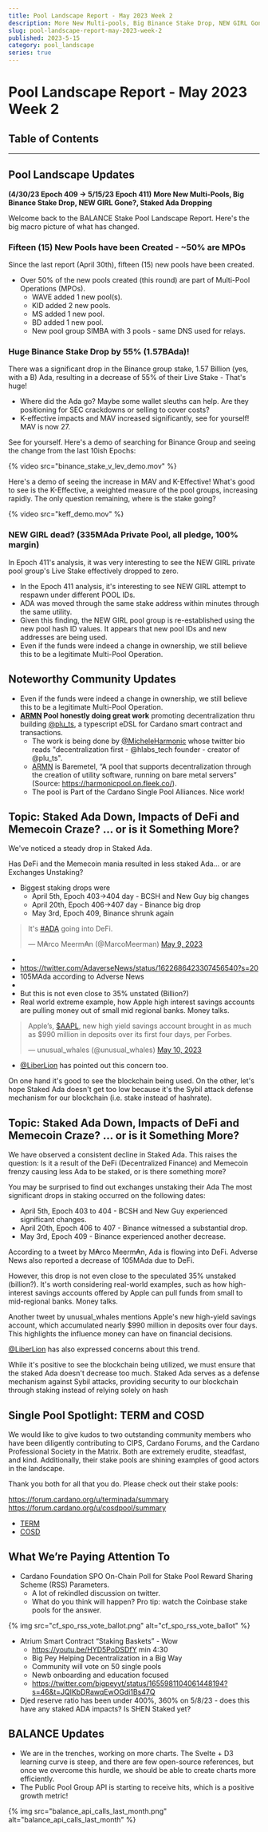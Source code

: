 ```yaml
---
title: Pool Landscape Report - May 2023 Week 2
description: More New Multi-pools, Big Binance Stake Drop, NEW GIRL Gone?, Staked Ada Dropping
slug: pool-landscape-report-may-2023-week-2
published: 2023-5-15
category: pool_landscape
series: true
---
```


# Pool Landscape Report - May 2023 Week 2

## Table of Contents

---

## Pool Landscape Updates

**(4/30/23 Epoch 409 -> 5/15/23 Epoch 411)**
**More New Multi-Pools, Big Binance Stake Drop, NEW GIRL Gone?, Staked Ada Dropping**

Welcome back to the BALANCE Stake Pool Landscape Report. Here's the big macro picture of what has changed.

### Fifteen (15) New Pools have been Created - ~50% are MPOs

Since the last report (April 30th), fifteen (15) new pools have been created.

- Over 50% of the new pools created (this round) are part of Multi-Pool Operations (MPOs).
  - WAVE added 1 new pool(s).
  - KID added 2 new pools.
  - MS added 1 new pool.
  - BD added 1 new pool.
  - New pool group SIMBA with 3 pools - same DNS used for relays.

### Huge Binance Stake Drop by 55% (1.57BAda)!

There was a significant drop in the Binance group stake, 1.57 Billion (yes, with a B) Ada, resulting in a decrease of 55% of their Live Stake - That's huge!

- Where did the Ada go? Maybe some wallet sleuths can help. Are they positioning for SEC crackdowns or selling to cover costs?
- K-effective impacts and MAV increased significantly, see for yourself! MAV is now 27.

See for yourself. Here's a demo of searching for Binance Group and seeing the change from the last 10ish Epochs:

{% video src="binance_stake_v_lev_demo.mov" %}

Here's a demo of seeing the increase in MAV and K-Effective! What's good to see is the K-Effective, a weighted measure of the pool groups, increasing rapidly. The only question remaining, where is the stake going?

{% video src="keff_demo.mov" %}

### NEW GIRL dead? (335MAda Private Pool, all pledge, 100% margin)

In Epoch 411's analysis, it was very interesting to see the NEW GIRL private pool group's Live Stake effectively dropped to zero.

- In the Epoch 411 analysis, it's interesting to see NEW GIRL attempt to respawn under different POOL IDs.
- ADA was moved through the same stake address within minutes through the same utility.
- Given this finding, the NEW GIRL pool group is re-established using the new pool hash ID values. It appears that new pool IDs and new addresses are being used.
- Even if the funds were indeed a change in ownership, we still believe this to be a legitimate Multi-Pool Operation.


## Noteworthy Community Updates

- Even if the funds were indeed a change in ownership, we still believe this to be a legitimate Multi-Pool Operation.
- **[ARMN](https://pool.pm/2a05c534817a0b97ce0c5a2354b6e35a067c52408fa70c77e0b5e378) Pool honestly doing great work** promoting decentralization thru building [@plu_ts](https://twitter.com/plu_ts), a typescript eDSL for Cardano smart contract and transactions.
    - The work is being done by [@MicheleHarmonic](https://twitter.com/MicheleHarmonic) whose twitter bio reads "decentralization first - @hlabs_tech founder - creator of @plu_ts".
    - [ARMN](https://cexplorer.io/pool/pool19gzu2dyp0g9e0nsvtg34fdhrtgr8c5jq37nscalqkh3hsjmas69#performance) is Baremetel, “A pool that supports decentralization through the creation of utility software, running on bare metal servers” (Source:  https://harmonicpool.on.fleek.co/).
    - The pool is Part of the Cardano Single Pool Alliances. Nice work!




















    
    
## Topic: Staked Ada Down, Impacts of DeFi and Memecoin Craze? … or is it Something More?

We've noticed a steady drop in Staked Ada.

Has DeFi and the Memecoin mania resulted in less staked Ada… or are Exchanges Unstaking?

- Biggest staking drops were
  - April 5th, Epoch 403->404 day - BCSH and New Guy big changes
  - April 20th, Epoch 406->407 day - Binance big drop
  - May 3rd, Epoch 409, Binance shrunk again

<blockquote class="twitter-tweet tw-align-center" data-partner="tweetdeck"><p lang="en" dir="ltr">It&#39;s <a href="https://twitter.com/hashtag/ADA?src=hash&amp;ref_src=twsrc%5Etfw">#ADA</a> going into DeFi.</p>&mdash; M₳rco Meerm₳n (@MarcoMeerman) <a href="https://twitter.com/MarcoMeerman/status/1656018934703824919?ref_src=twsrc%5Etfw">May 9, 2023</a></blockquote>

- <script async src="https://platform.twitter.com/widgets.js" charset="utf-8"></script>
- https://twitter.com/AdaverseNews/status/1622686423307456540?s=20
- 105MAda according to Adverse News
- <check defi lama>
- But this is not even close to 35% unstated (Billion?)
- Real world extreme example, how Apple high interest savings accounts are pulling money out of small mid regional banks. Money talks.

<blockquote class="twitter-tweet tw-align-center"><p lang="en" dir="ltr">Apple’s, <a href="https://twitter.com/search?q=%24AAPL&amp;src=ctag&amp;ref_src=twsrc%5Etfw">$AAPL</a>, new high yield savings account brought in as much as $990 million in deposits over its first four days, per Forbes.</p>&mdash; unusual_whales (@unusual_whales) <a href="https://twitter.com/unusual_whales/status/1656328492689104900?ref_src=twsrc%5Etfw">May 10, 2023</a></blockquote> <script async src="https://platform.twitter.com/widgets.js" charset="utf-8"></script>
 
- [@LiberLion](https://twitter.com/liberlion17/status/1649374245959376899?s=20) has pointed out this concern too.

On one hand it's good to see the blockchain being used. On the other, let's hope Staked Ada doesn't get too low because it's the Sybil attack defense mechanism for our blockchain (i.e. stake instead of hashrate).





## Topic: Staked Ada Down, Impacts of DeFi and Memecoin Craze? … or is it Something More?

We have observed a consistent decline in Staked Ada. This raises the question: Is it a result of the DeFi (Decentralized Finance) and Memecoin frenzy causing less Ada to be staked, or is there something more?

You may be surprised to find out exchanges unstaking their Ada
The most significant drops in staking occurred on the following dates:
- April 5th, Epoch 403 to 404 - BCSH and New Guy experienced significant changes.
- April 20th, Epoch 406 to 407 - Binance witnessed a substantial drop.
- May 3rd, Epoch 409 - Binance experienced another decrease.

According to a tweet by M₳rco Meerm₳n, Ada is flowing into DeFi. Adverse News also reported a decrease of 105MAda due to DeFi.

However, this drop is not even close to the speculated 35% unstaked (billion?). It's worth considering real-world examples, such as how high-interest savings accounts offered by Apple can pull funds from small to mid-regional banks. Money talks.

Another tweet by unusual_whales mentions Apple's new high-yield savings account, which accumulated nearly $990 million in deposits over four days. This highlights the influence money can have on financial decisions.

[@LiberLion](https://twitter.com/liberlion17/status/1649374245959376899?s=20) has also expressed concerns about this trend.

While it's positive to see the blockchain being utilized, we must ensure that the staked Ada doesn't decrease too much. Staked Ada serves as a defense mechanism against Sybil attacks, providing security to our blockchain through staking instead of relying solely on hash






## Single Pool Spotlight: TERM and COSD

We would like to give kudos to two outstanding community members who have been diligently contributing to CIPS, Cardano Forums, and the Cardano Professional Society in the Matrix. Both are extremely erudite, steadfast, and kind. Additionally, their stake pools are shining examples of good actors in the landscape.

Thank you both for all that you do. Please check out their stake pools:

https://forum.cardano.org/u/terminada/summary
https://forum.cardano.org/u/cosdpool/summary


- [TERM](https://pool.pm/08f05bcfaada3bb5c038b8c88c6b502ceabfd9978973159458c6535b)
- [COSD](https://pool.pm/c94e6fe1123bf111b77b57994bcd836af8ba2b3aa72cfcefbec2d3d4)

## What We’re Paying Attention To

- Cardano Foundation SPO On-Chain Poll for Stake Pool Reward Sharing Scheme (RSS) Parameters.
  - A lot of rekindled discussion on twitter.
  - What do you think will happen? Pro tip: watch the Coinbase stake pools for the answer.

{% img src="cf_spo_rss_vote_ballot.png" alt="cf_spo_rss_vote_ballot" %}

- Atrium Smart Contract “Staking Baskets” - Wow
  - https://youtu.be/HYD5PoDSDfY min 4:30
  - Big Pey Helping Decentralization in a Big Way
  - Community will vote on 50 single pools
  - Newb onboarding and education focused
  - https://twitter.com/bigpeyyt/status/1655981104061448194?s=46&t=JQlKbDRawqEwOGdi1Bs47Q
- Djed reserve ratio has been under 400%, 360% on 5/8/23 - does this have any staked ADA impacts? Is SHEN Staked yet?

## BALANCE Updates

- We are in the trenches, working on more charts. The Svelte + D3 learning curve is steep, and there are few open-source references, but once we overcome this hurdle, we should be able to create charts more efficiently.
- The Public Pool Group API is starting to receive hits, which is a positive growth metric!

{% img src="balance_api_calls_last_month.png" alt="balance_api_calls_last_month" %}
